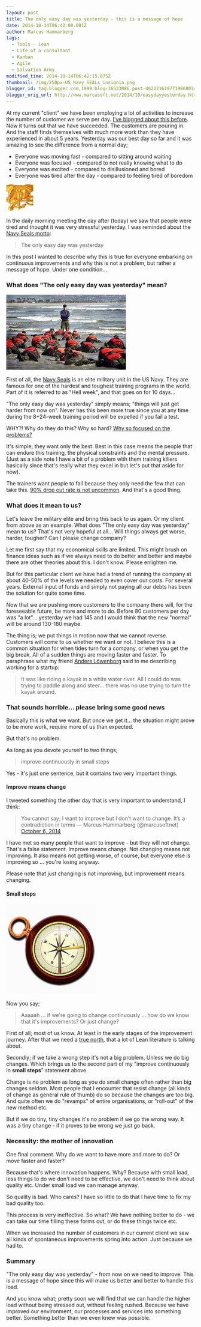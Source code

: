 ```yaml
---
layout: post
title: The only easy day was yesterday - this is a message of hope
date: 2014-10-14T06:42:00.001Z
author: Marcus Hammarberg
tags:
  - Tools - Lean
  - Life of a consultant
  - Kanban
  - Agile
  - Salvation Army
modified_time: 2014-10-14T06:42:15.875Z
thumbnail: /img/250px-US_Navy_SEALs_insignia.png
blogger_id: tag:blogger.com,1999:blog-36533086.post-4622216197719868034
blogger_orig_url: http://www.marcusoft.net/2014/10/easydayyesterday.html
---
```


At my current "client" we have been employing a lot of activities to increase the number of customer we serve per day. [I've blogged about this before](http://www.marcusoft.net/2014/09/ifyoubuildit.html). Now it turns out that we have succeeded. The customers are pouring in. And the staff finds themselves with much more work than they have experienced in about 5 years. Yesterday was our best day so far and it was amazing to see the difference from a normal day;

- Everyone was moving fast - compared to sitting around waiting
- Everyone was focused - compared to not really knowing what to do
- Everyone was excited - compared to disillusioned and bored
- Everyone was tired after the day - compared to feeling tired of boredom

![Navy Seals](/img/250px-US_Navy_SEALs_insignia.png)

In the daily morning meeting the day after (today) we saw that people were tired and thought it was very stressful yesterday. I was reminded about the [Navy Seals motto](http://en.wikipedia.org/wiki/United_States_Navy_SEALs):

> The only easy day was yesterday

In this post I wanted to describe why this is true for everyone embarking on continuous improvements and why this is not a problem, but rather a message of hope. Under one condition...

### What does "The only easy day was yesterday" mean?

![Hell week](/img/hellweek.jpg)

First of all, the [Navy Seals](http://en.wikipedia.org/wiki/United_States_Navy_SEALs) is an elite military unit in the US Navy. They are famous for one of the hardest and toughest training programs in the world. Part of it is referred to as "Hell week", and that goes on for 10 days...

"The only easy day was yesterday" simply means; "things will just get harder from now on". Never has this been more true since you at any time during the 8+24-week training period will be expelled if you fail a test.

WHY?! Why do they do this? Why so hard? [Why so focused on the problems?](http://www.marcusoft.net/2014/09/why-so-sad-can-we-point-to-improvements.html)

It's simple; they want only the best. Best in this case means the people that can endure this training, the physical constraints and the mental pressure. (Just as a side note I have a bit of a problem with them training killers basically since that's really what they excel in but let's put that aside for now).

The trainers want people to fail because they only need the few that can take this. [90% drop out rate is not uncommon](http://www.military.com/Content/MoreContent1?file=AS_specops). And that's a good thing.

### What does it mean to us?

Let's leave the military elite and bring this back to us again. Or my client from above as an example. What does "The only easy day was yesterday" mean to us? That's not very hopeful at all... Will things always get worse, harder, tougher? Can I please change company?

Let me first say that my economical skills are limited. This might brush on finance ideas such as if we always need to do better and better and maybe there are other theories about this. I don't know. Please enlighten me.

But for this particular client we have had a trend of running the company at about 40-50% of the levels we needed to even cover our costs. For several years. External input of funds and simply not paying all our debts has been the solution for quite some time.

Now that we are pushing more customers to the company there will, for the foreseeable future, be more and more to do. Before 80 customers per day was "a lot"... yesterday we had 145 and I would think that the new "normal" will be around 130-180 maybe.

The thing is; we put things in motion now that we cannot reverse. Customers will come to us whether we want or not. I believe this is a common situation for when tides turn for a company, or when you get the big break. All of a sudden things are moving faster and faster. To paraphrase what my friend [Anders Löwenborg](http://twitter.com/anderslowenborg) said to me describing working for a startup:

> It was like riding a kayak in a white water river. All I could do was trying to paddle along and steer... there was no use trying to turn the kayak around.

### That sounds horrible... please bring some good news

Basically this is what we want. But once we get it... the situation might prove to be more work, require more of us than expected.

But that's no problem.

As long as you devote yourself to two things;

> improve continuously in small steps

Yes - it's just one sentence, but it contains two very important things.

#### Improve means change

I tweeted something the other day that is very important to understand, I think:

> You cannot say; I want to improve but I don’t want to change. It’s a contradiction in terms
> — Marcus Hammarberg (@marcusoftnet) [October 6, 2014](https://twitter.com/marcusoftnet/status/519030269626429440)

I have met so many people that want to improve - but they will not change. That's a false statement. Improve means change. Not changing means not improving. It also means not getting worse, of course, but everyone else is improving so ... you're losing anyway.

Please note that just changing is not improving, but improvement means changing.

#### Small steps

![Old Clock](/img/old_clock.jpg)

Now you say;

> Aaaaah ... if we're going to change continuously ... how do we know that it's improvements? Or just change?

First of all; most of us know. At least in the early stages of the improvement journey. After that we need a [true north](http://theleanedge.org/?p=3343), that a lot of Lean literature is talking about.

Secondly; if we take a wrong step it's not a big problem. Unless we do big changes. Which brings us to the second part of my "improve continuously in **small steps**" statement above.

Change is no problem as long as you do small change often rather than big changes seldom. Most people that I encounter that resist change (all kinds of change as general rule of thumb) do so because the changes are too big. And quite often we do "revamps" of entire organisations, or "roll-out" of the new method etc.

But if we do tiny, tiny changes it's no problem if we go the wrong way. It was a tiny change - if it proves to be wrong we just go back.

### Necessity: the mother of innovation

One final comment. Why do we want to have more and more to do? Or move faster and faster?

Because that's where innovation happens. Why? Because with small load, less things to do we don't need to be effective, we don't need to think about quality etc. Under small load we can manage anyway.

So quality is bad. Who cares? I have so little to do that I have time to fix my bad quality too.

This process is very ineffective. So what? We have nothing better to do - we can take our time filling these forms out, or do these things twice etc.

When we increased the number of customers in our current client we saw all kinds of spontaneous improvements spring into action. Just because we had to.

### Summary

"The only easy day was yesterday" - from now on we need to improve. This is a message of hope since this will make us better and better to handle this load.

And you know what; pretty soon we will find that we can handle the higher load without being stressed out, without feeling rushed. Because we have improved our environment, our processes and services into something better. Something better than we even knew was possible.
